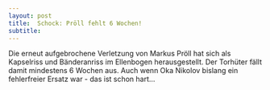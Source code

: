 ```yaml
---
layout: post
title:  Schock: Pröll fehlt 6 Wochen!
subtitle:  
---
```


Die erneut aufgebrochene Verletzung von Markus Pröll hat sich als Kapselriss und Bänderanriss im Ellenbogen herausgestellt. Der Torhüter fällt damit mindestens 6 Wochen aus. Auch wenn Oka Nikolov bislang ein fehlerfreier Ersatz war - das ist schon hart...



